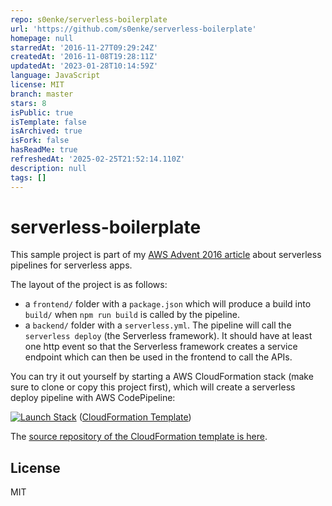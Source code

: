```yaml
---
repo: s0enke/serverless-boilerplate
url: 'https://github.com/s0enke/serverless-boilerplate'
homepage: null
starredAt: '2016-11-27T09:29:24Z'
createdAt: '2016-11-08T19:28:11Z'
updatedAt: '2023-01-28T10:14:59Z'
language: JavaScript
license: MIT
branch: master
stars: 8
isPublic: true
isTemplate: false
isArchived: true
isFork: false
hasReadMe: true
refreshedAt: '2025-02-25T21:52:14.110Z'
description: null
tags: []
---
```


# serverless-boilerplate

This sample project is part of my [AWS Advent 2016 article](https://www.awsadvent.com/2016/12/14/serverless-everything-one-button-serverless-deployment-pipeline-for-a-serverless-app/) about serverless pipelines for serverless apps.

The layout of the project is as follows:

 - a `frontend/` folder with a `package.json` which will produce a build into `build/` when `npm run build` is called by the pipeline. 
 - a `backend/` folder with a `serverless.yml`. The pipeline will call the `serverless deploy` (the Serverless framework). It should have at least one http event so that the Serverless framework creates a service endpoint which can then be used in the frontend to call the APIs.
 
You can try it out yourself by starting a AWS CloudFormation stack (make sure to clone or copy this project first), which will create a serverless deploy pipeline with AWS CodePipeline:
 
[![Launch Stack](https://github.com/s0enke/cloudformation-templates/blob/master/cloudformation-launch-stack.png?raw=true)](https://console.aws.amazon.com/cloudformation/home?region=us-east-1#/stacks/new?stackName=serverless-app-awsadvent-sample&templateURL=https://s3.amazonaws.com/ruempler-cloudformation-templates-prod/pipeline-serverless-backend-npm-frontend.yml)
([CloudFormation Template](https://s3.amazonaws.com/ruempler-cloudformation-templates-prod/pipeline-serverless-backend-npm-frontend.yml))

The [source repository of the CloudFormation template is here](https://github.com/s0enke/cloudformation-templates/blob/master/templates/pipeline-serverless-backend-npm-frontend.yml).



## License

MIT
